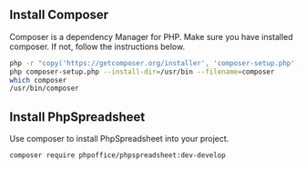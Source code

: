 ## Install Composer

Composer is a dependency Manager for PHP. Make sure you have installed composer. If not, follow the instructions below.

```bash
php -r "copy('https://getcomposer.org/installer', 'composer-setup.php');"
php composer-setup.php --install-dir=/usr/bin --filename=composer
which composer
/usr/bin/composer
```

## Install PhpSpreadsheet

Use composer to install PhpSpreadsheet into your project.

```bash
composer require phpoffice/phpspreadsheet:dev-develop
```

